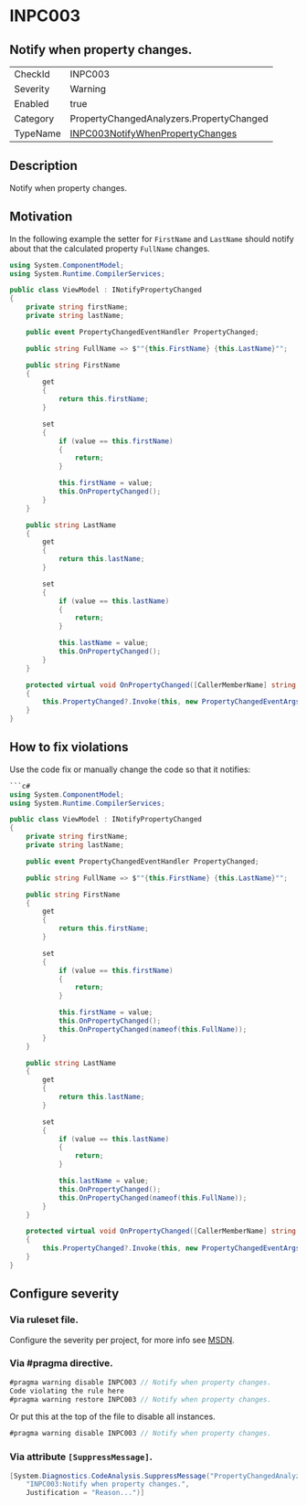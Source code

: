 # INPC003
## Notify when property changes.

<!-- start generated table -->
<table>
<tr>
  <td>CheckId</td>
  <td>INPC003</td>
</tr>
<tr>
  <td>Severity</td>
  <td>Warning</td>
</tr>
<tr>
  <td>Enabled</td>
  <td>true</td>
</tr>
<tr>
  <td>Category</td>
  <td>PropertyChangedAnalyzers.PropertyChanged</td>
</tr>
<tr>
  <td>TypeName</td>
  <td><a href="https://github.com/DotNetAnalyzers/PropertyChangedAnalyzers/blob/master/PropertyChangedAnalyzers.Analyzers/PropertyChanged/INPC003NotifyWhenPropertyChanges.cs">INPC003NotifyWhenPropertyChanges</a></td>
</tr>
</table>
<!-- end generated table -->

## Description

Notify when property changes.

## Motivation

In the following example the setter for `FirstName` and `LastName` should notify about that the calculated property `FullName` changes.

```c#
using System.ComponentModel;
using System.Runtime.CompilerServices;

public class ViewModel : INotifyPropertyChanged
{
    private string firstName;
    private string lastName;

    public event PropertyChangedEventHandler PropertyChanged;

    public string FullName => $""{this.FirstName} {this.LastName}"";

    public string FirstName
    {
        get
        {
            return this.firstName;
        }

        set
        {
            if (value == this.firstName)
            {
                return;
            }

            this.firstName = value;
            this.OnPropertyChanged();
        }
    }

    public string LastName
    {
        get
        {
            return this.lastName;
        }

        set
        {
            if (value == this.lastName)
            {
                return;
            }

            this.lastName = value;
            this.OnPropertyChanged();
        }
    }

    protected virtual void OnPropertyChanged([CallerMemberName] string propertyName = null)
    {
        this.PropertyChanged?.Invoke(this, new PropertyChangedEventArgs(propertyName));
    }
}
```

## How to fix violations

Use the code fix or manually change the code so that it notifies:

```c#
```c#
using System.ComponentModel;
using System.Runtime.CompilerServices;

public class ViewModel : INotifyPropertyChanged
{
    private string firstName;
    private string lastName;

    public event PropertyChangedEventHandler PropertyChanged;

    public string FullName => $""{this.FirstName} {this.LastName}"";

    public string FirstName
    {
        get
        {
            return this.firstName;
        }

        set
        {
            if (value == this.firstName)
            {
                return;
            }

            this.firstName = value;
            this.OnPropertyChanged();
            this.OnPropertyChanged(nameof(this.FullName));
        }
    }

    public string LastName
    {
        get
        {
            return this.lastName;
        }

        set
        {
            if (value == this.lastName)
            {
                return;
            }

            this.lastName = value;
            this.OnPropertyChanged();
            this.OnPropertyChanged(nameof(this.FullName));
        }
    }

    protected virtual void OnPropertyChanged([CallerMemberName] string propertyName = null)
    {
        this.PropertyChanged?.Invoke(this, new PropertyChangedEventArgs(propertyName));
    }
}
```

<!-- start generated config severity -->
## Configure severity

### Via ruleset file.

Configure the severity per project, for more info see [MSDN](https://msdn.microsoft.com/en-us/library/dd264949.aspx).

### Via #pragma directive.
```C#
#pragma warning disable INPC003 // Notify when property changes.
Code violating the rule here
#pragma warning restore INPC003 // Notify when property changes.
```

Or put this at the top of the file to disable all instances.
```C#
#pragma warning disable INPC003 // Notify when property changes.
```

### Via attribute `[SuppressMessage]`.

```C#
[System.Diagnostics.CodeAnalysis.SuppressMessage("PropertyChangedAnalyzers.PropertyChanged", 
    "INPC003:Notify when property changes.", 
    Justification = "Reason...")]
```
<!-- end generated config severity -->